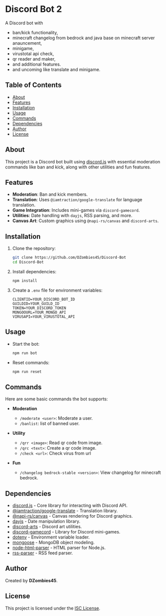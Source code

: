 # Discord Bot 2

A Discord bot with

-   ban/kick functionality,
-   minecraft changelog from bedrock and java base on minecraft server anauncement,
-   minigame,
-   virustotal api check,
-   qr reader and maker,
-   and additional features.
-   and uncoming like translate and minigame.

## Table of Contents

-   [About](#about)
-   [Features](#features)
-   [Installation](#installation)
-   [Usage](#usage)
-   [Commands](#commands)
-   [Dependencies](#dependencies)
-   [Author](#author)
-   [License](#license)

## About

This project is a Discord bot built using [discord.js](https://discord.js.org/) with essential moderation commands like ban and kick, along with other utilities and fun features.

## Features

-   **Moderation**: Ban and kick members.
-   **Translation**: Uses `@iamtraction/google-translate` for language translation.
-   **Game Integration**: Includes mini-games via `discord-gamecord`.
-   **Utilities**: Date handling with `dayjs`, RSS parsing, and more.
-   **Canvas Art**: Custom graphics using `@napi-rs/canvas` and `discord-arts`.

## Installation

1. Clone the repository:

    ```bash
    git clone https://github.com/DZombies45/Discord-Bot
    cd Discord-Bot
    ```

2. Install dependencies:

    ```bash
    npm install
    ```

3. Create a `.env` file for environment variables:
    ```plaintext
    CLIENTID=YOUR_DISCORD_BOT_ID
    GUILDID=YOUR_GUILD_ID
    TOKEN=YOUR_DISCORD_TOKEN
    MONGOOURL=YOUR_MONGO_API
    VIRUSAPI=YOUR_VIRUSTOTAL_API
    ```

## Usage

-   Start the bot:

    ```bash
    npm run bot
    ```

-   Reset commands:
    ```bash
    npm run reset
    ```

## Commands

Here are some basic commands the bot supports:

-   **Moderation**

    -   `/moderate <user>`: Moderate a user.
    -   `/banlist`: list of banned user.

-   **Utility**

    -   `/qrr <image>`: Read qr code from image.
    -   `/qrc <text>`: Create a qr code image.
    -   `/check <url>`: Check virus from url

-   **Fun**
    -   `/changelog bedrock-stable <version>`: View changelog for minecraft bedrock.

## Dependencies

-   [discord.js](https://discord.js.org/) - Core library for interacting with Discord API.
-   [@iamtraction/google-translate](https://www.npmjs.com/package/@iamtraction/google-translate) - Translation library.
-   [@napi-rs/canvas](https://www.npmjs.com/package/@napi-rs/canvas) - Canvas rendering for Discord graphics.
-   [dayjs](https://www.npmjs.com/package/dayjs) - Date manipulation library.
-   [discord-arts](https://www.npmjs.com/package/discord-arts) - Discord art utilities.
-   [discord-gamecord](https://www.npmjs.com/package/discord-gamecord) - Library for Discord mini-games.
-   [dotenv](https://www.npmjs.com/package/dotenv) - Environment variable loader.
-   [mongoose](https://mongoosejs.com/) - MongoDB object modeling.
-   [node-html-parser](https://www.npmjs.com/package/node-html-parser) - HTML parser for Node.js.
-   [rss-parser](https://www.npmjs.com/package/rss-parser) - RSS feed parser.

## Author

Created by **DZombies45**.

## License

This project is licensed under the [ISC License](https://opensource.org/licenses/ISC).
